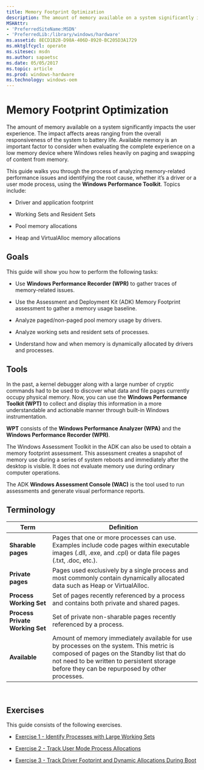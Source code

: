 ```yaml
---
title: Memory Footprint Optimization
description: The amount of memory available on a system significantly impacts the user experience.
MSHAttr:
- 'PreferredSiteName:MSDN'
- 'PreferredLib:/library/windows/hardware'
ms.assetid: 8ECD1B28-D98A-406D-8920-BC205D3A1729
ms.mktglfcycl: operate
ms.sitesec: msdn
ms.author: sapaetsc
ms.date: 05/05/2017
ms.topic: article
ms.prod: windows-hardware
ms.technology: windows-oem
---
```


# Memory Footprint Optimization


The amount of memory available on a system significantly impacts the user experience. The impact affects areas ranging from the overall responsiveness of the system to battery life. Available memory is an important factor to consider when evaluating the complete experience on a low memory device where Windows relies heavily on paging and swapping of content from memory.

This guide walks you through the process of analyzing memory-related performance issues and identifying the root cause, whether it’s a driver or a user mode process, using the **Windows Performance Toolkit**. Topics include:

-   Driver and application footprint

-   Working Sets and Resident Sets

-   Pool memory allocations

-   Heap and VirtualAlloc memory allocations

## Goals


This guide will show you how to perform the following tasks:

-   Use **Windows Performance Recorder (WPR)** to gather traces of memory-related issues.

-   Use the Assessment and Deployment Kit (ADK) Memory Footprint assessment to gather a memory usage baseline.

-   Analyze paged/non-paged pool memory usage by drivers.

-   Analyze working sets and resident sets of processes.

-   Understand how and when memory is dynamically allocated by drivers and processes.

## Tools


In the past, a kernel debugger along with a large number of cryptic commands had to be used to discover what data and file pages currently occupy physical memory. Now, you can use the **Windows Performance Toolkit (WPT)** to collect and display this information in a more understandable and actionable manner through built-in Windows instrumentation.

**WPT** consists of the **Windows Performance Analyzer (WPA)** and the **Windows Performance Recorder (WPR)**.

The Windows Assessment Toolkit in the ADK can also be used to obtain a memory footprint assessment. This assessment creates a snapshot of memory use during a series of system reboots and immediately after the desktop is visible. It does not evaluate memory use during ordinary computer operations.

The ADK **Windows Assessment Console (WAC)** is the tool used to run assessments and generate visual performance reports.

## Terminology


| Term                            | Definition                                                                                                                                                                                                                             |
|---------------------------------|----------------------------------------------------------------------------------------------------------------------------------------------------------------------------------------------------------------------------------------|
| **Sharable pages**              | Pages that one or more processes can use. Examples include code pages within executable images (.dll, .exe, and .cpl) or data file pages (.txt, .doc, etc.).                                                                           |
| **Private pages**               | Pages used exclusively by a single process and most commonly contain dynamically allocated data such as Heap or VirtualAlloc.                                                                                                          |
| **Process Working Set**         | Set of pages recently referenced by a process and contains both private and shared pages.                                                                                                                                              |
| **Process Private Working Set** | Set of private non-sharable pages recently referenced by a process.                                                                                                                                                                    |
| **Available**                   | Amount of memory immediately available for use by processes on the system. This metric is composed of pages on the Standby list that do not need to be written to persistent storage before they can be repurposed by other processes. |

 

## Exercises


This guide consists of the following exercises.

-   [Exercise 1 - Identify Processes with Large Working Sets](memory-footprint-optimization-exercise-1.md)

-   [Exercise 2 - Track User Mode Process Allocations](memory-footprint-optimization-exercise-2.md)

-   [Exercise 3 - Track Driver Footprint and Dynamic Allocations During Boot](memory-footprint-optimization-exercise-3.md)

 

 







